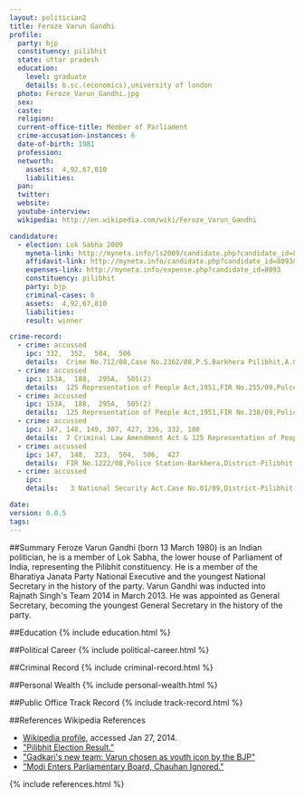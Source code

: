 ```yaml
---
layout: politician2
title: Feroze Varun Gandhi
profile: 
  party: bjp
  constituency: pilibhit
  state: uttar pradesh
  education: 
    level: graduate
    details: b.sc.(economics),university of london
  photo: Feroze_Varun_Gandhi.jpg
  sex: 
  caste: 
  religion: 
  current-office-title: Member of Parliament
  crime-accusation-instances: 6
  date-of-birth: 1981
  profession: 
  networth: 
    assets:  4,92,67,810
    liabilities: 
  pan: 
  twitter: 
  website: 
  youtube-interview: 
  wikipedia: http://en.wikipedia.com/wiki/Feroze_Varun_Gandhi

candidature: 
  - election: Lok Sabha 2009
    myneta-link: http://myneta.info/ls2009/candidate.php?candidate_id=8093
    affidavit-link: http://myneta.info/candidate.php?candidate_id=8093&scan=original
    expenses-link: http://myneta.info/expense.php?candidate_id=8093
    constituency: pilibhit 
    party: bjp
    criminal-cases: 6
    assets:  4,92,67,810
    liabilities: 
    result: winner 

crime-record: 
  - crime: accussed
    ipc: 332,  352,  504,  506
    details:  Crime No.712/08,Case No.2362/08,P.S.Barkhera Pilibhit,A.C.J.M.(I)Pilibhit (U.P.),Date-24/12/2008  
  - crime: accussed
    ipc: 153A,  188,  295A,  505(2)
    details:  125 Representation of People Act,1951,FIR No.255/09,Polce Station-Barkhera,District-Pilibhit,State-U.P.  
  - crime: accussed
    ipc: 153A,  188,  295A,  505(2)
    details:  125 Representation of People Act,1951,FIR No.238/09,Police Station-Kotwali,District-Pilibhit,State-U.P.  
  - crime: accussed
    ipc: 147, 148, 149, 307, 427, 336, 332, 188
    details:  7 Criminal Law Amendment Act & 125 Representation of People Act,1951,FIR No.226/09,Police Station-Kotwali,District-Pilibhit,State-U.P.  
  - crime: accussed
    ipc: 147,  148,  323,  504,  506,  427
    details:  FIR No.1222/08,Police Station-Barkhera,District-Pilibhit,State-U.P.  
  - crime: accussed
    ipc: 
    details:   3 National Security Act.Case No.01/09,District-Pilibhit,State-U.P.,Date-29/03/2009  

date: 
version: 0.0.5
tags: 
---
```

##Summary
Feroze Varun Gandhi (born 13 March 1980) is an Indian politician, he is a member of Lok Sabha, the lower house of Parliament of India, representing the Pilibhit constituency. He is a member of the Bharatiya Janata Party National Executive and the youngest National Secretary in the history of the party. Varun Gandhi was inducted into Rajnath Singh's Team 2014 in March 2013. He was appointed as General Secretary, becoming the youngest General Secretary in the history of the party.




##Education
{% include education.html %}


##Political Career
{% include political-career.html %}


##Criminal Record
{% include criminal-record.html %}


##Personal Wealth
{% include personal-wealth.html %}


##Public Office Track Record
{% include track-record.html %}


##References
Wikipedia References
- [Wikipedia profile]({{page.profile.wikipedia}}), accessed Jan 27, 2014.
- ["Pilibhit Election Result."][wiki1]
- ["Gadkari's new team: Varun chosen as youth icon by the BJP"][wiki2]
- ["Modi Enters Parliamentary Board, Chauhan Ignored."][wiki3]

[wiki1]: http://www.indiastudychannel.com/india/loksabha/415-Pilibhit.aspx
[wiki2]: http://ibnlive.in.com/news/gadkaris-team-varun-gandhi-chosen-as-youth-icon-of-bjp/111613-37.html
[wiki3]: http://www.firstpost.com/politics/modi-enters-bjp-parliamentary-board-chauhan-ignored-680050.html


{% include references.html %}